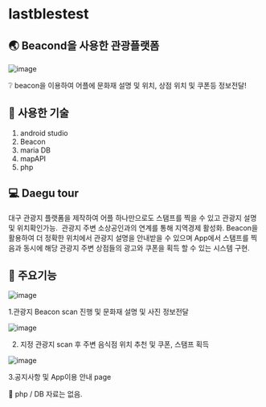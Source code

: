 # lastblestest

## :earth_asia: Beacond을 사용한 관광플랫폼 
![image](https://user-images.githubusercontent.com/112450618/223955365-4e75e064-d751-4e78-9646-57258adb2aeb.png)

:grey_question: beacon을 이용하여 어플에 문화재 설명 및 위치, 상점 위치 및 쿠폰등 정보전달! 


## :wrench: 사용한 기술
1. android studio
2. Beacon
3. maria DB
4. mapAPI
5. php


##  :computer: Daegu tour
대구 관광지 플랫폼을 제작하여 어플 하나만으로도 스탬프를 찍을 수 있고 관광지 설명 및 위치확인가능. 
관광지 주변 소상공인과의 연계를 통해 지역경제 활성화.
Beacon을 활용하여 더 정확한 위치에서 관광지 설명을 안내받을 수 있으며 App에서 스탬프를 찍음과 동시에 해당 관광지 주변 상점들의 광고와 쿠폰을 획득 할 수 있는 시스템 구현.


## :eyes: 주요기능
![image](https://user-images.githubusercontent.com/112450618/223958922-93a05a4b-4a7f-4324-a4a5-c1480b35e45b.png)
 
1.관광지 Beacon scan 진행 및 문화재 설명 및 사진 정보전달
 
![image](https://user-images.githubusercontent.com/112450618/223959177-2709325e-92b4-48f2-9547-18895652ce71.png)

2. 지정 관광지 scan 후 주변 음식점 위치 추천 및 쿠폰, 스탬프 획득 

![image](https://user-images.githubusercontent.com/112450618/223959686-350c294b-17eb-425d-8f16-742c2768381e.png)

3.공지사항 및 App이용 안내 page



:no_entry_sign: php / DB 자료는 없음.












